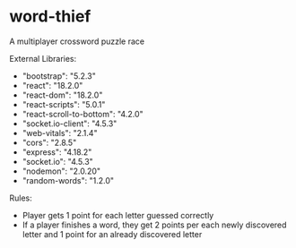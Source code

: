 # word-thief
A multiplayer crossword puzzle race

External Libraries:
 - "bootstrap": "5.2.3"
 - "react": "18.2.0"
 - "react-dom": "18.2.0"
 - "react-scripts": "5.0.1"
 - "react-scroll-to-bottom": "4.2.0"
 - "socket.io-client": "4.5.3"
 - "web-vitals": "2.1.4"
 - "cors": "2.8.5"
 - "express": "4.18.2"
 - "socket.io": "4.5.3"
 - "nodemon": "2.0.20"
 - "random-words": "1.2.0"


Rules:
- Player gets 1 point for each letter guessed correctly
- If a player finishes a word, they get 2 points per each newly discovered letter and 1 point for an already discovered letter
